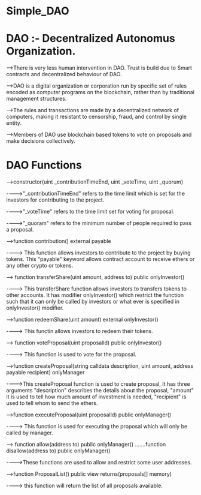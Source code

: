 # Simple_DAO
 

# DAO :- Decentralized Autonomus Organization.

-->There is very less human intervention in DAO. Trust is build due to Smart contracts and decentralized behaviour of DAO.

-->DAO is a digital organization or corporation run by specific set of rules encoded as computer programs on the blockchain, rather than by traditional management structures.

-->The rules and transactions are made by a decentralized network of computers, making it resistant to censorship, fraud, and control by single entity.

-->Members of DAO use blockchain based tokens to vote on proposals and make decisions collectively.


# DAO Functions

-->constructor(uint _contributionTimeEnd, uint _voteTime, uint _quorum)

   ---->"_contributionTimeEnd" refers to the time limit which is set for the investors for contributing to the project.
   
   ---->"_voteTime" refers to the time limit set for voting for proposal.
   
   ---->"_quoram" refers to the minimum number of people required to pass a proposal.
   
   
-->function contribution() external payable
 
 ----> This function allows investors to contribute to the project by buying tokens. This "payable" keyword allows contract account to receive ethers or any other crypto or tokens.
 

--> function transferShare(uint amount, address to) public onlyInvestor()

----> This transferShare function allows investors to transfers tokens to other accounts. It has modifier onlyInvestor() which restrict the function such that it can only be called by investors or what ever is specified in onlyInvestor() modifier.


-->function redeemShare(uint amount) external onlyInvestor()

----> This functin allows investors to redeem their tokens.


--> function voteProposal(uint proposalId) public onlyInvestor()

----> This function is used to vote for the proposal.


-->function createProposal(string calldata description, uint amount, address payable recipient) onlyManager

---->This createProposal function is used to create proposal, It has three arguments "description" describes the details about the proposal, "amount" it is used to tell how much amount of investment is needed, "recipient" is used to tell whom to send the ethers.


-->function executeProposal(uint proposalId) public onlyManager()

----> This function is used for executing the proposal which will only be called by manager.


--> function allow(address to) public onlyManager() .......function disallow(address to) public onlyManager()

---->These functions are used to allow and restrict some user addresses.


-->function ProposalList() public view returns(proposals[] memory)

----> this function will return the list of all proposals available.





